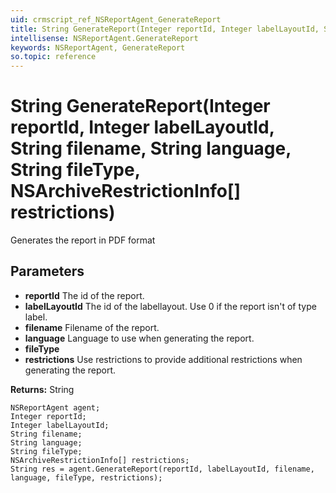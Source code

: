 ```yaml
---
uid: crmscript_ref_NSReportAgent_GenerateReport
title: String GenerateReport(Integer reportId, Integer labelLayoutId, String filename, String language, String fileType, NSArchiveRestrictionInfo[] restrictions)
intellisense: NSReportAgent.GenerateReport
keywords: NSReportAgent, GenerateReport
so.topic: reference
---
```


# String GenerateReport(Integer reportId, Integer labelLayoutId, String filename, String language, String fileType, NSArchiveRestrictionInfo[] restrictions)

Generates the report in PDF format

## Parameters

* **reportId** The id of the report.
* **labelLayoutId** The id of the labellayout. Use 0 if the report isn't of type label.
* **filename** Filename of the report.
* **language** Language to use when generating the report.
* **fileType** 
* **restrictions** Use restrictions to provide additional restrictions when generating the report.

**Returns:** String

```crmscript
NSReportAgent agent;
Integer reportId;
Integer labelLayoutId;
String filename;
String language;
String fileType;
NSArchiveRestrictionInfo[] restrictions;
String res = agent.GenerateReport(reportId, labelLayoutId, filename, language, fileType, restrictions);
```

